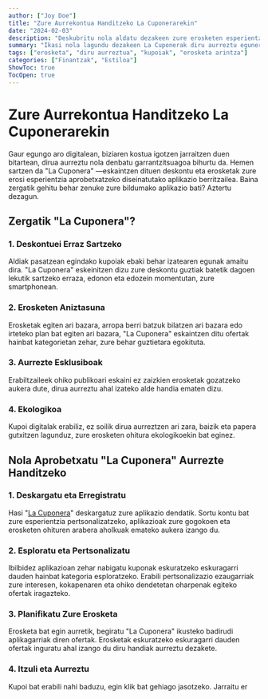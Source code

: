 ```yaml
---
author: ["Joy Doe"]
title: "Zure Aurrekontua Handitzeko La Cuponerarekin"
date: "2024-02-03"
description: "Deskubritu nola aldatu dezakeen zure erosketen esperientzia La Cuponerak eskaintzen dituen deskontu eta erosketa anitzetara erraz sartzeko bideaz."
summary: "Ikasi nola lagundu dezakeen La Cuponerak diru aurreztu eguneroko erosketetan, kupoi digitalen eta eskaintza esklusiboen bidez."
tags: ["erosketa", "diru aurreztua", "kupoiak", "erosketa arintza"]
categories: ["Finantzak", "Estiloa"]
ShowToc: true
TocOpen: true
---
```


# Zure Aurrekontua Handitzeko La Cuponerarekin

Gaur egungo aro digitalean, biziaren kostua igotzen jarraitzen duen bitartean, dirua aurreztu nola denbatu garrantzitsuagoa bihurtu da. Hemen sartzen da "La Cuponera" —eskaintzen dituen deskontu eta erosketak zure erosi esperientzia aprobetxatzeko diseinatutako aplikazio berritzailea. Baina zergatik gehitu behar zenuke zure bildumako aplikazio bati? Aztertu dezagun.

## Zergatik "La Cuponera"?

### 1. Deskontuei Erraz Sartzeko
Aldiak pasatzean egindako kupoiak ebaki behar izatearen egunak amaitu dira. "La Cuponera" eskeinitzen dizu zure deskontu guztiak batetik dagoen lekutik sartzeko erraza, edonon eta edozein momentutan, zure smartphonean.

### 2. Erosketen Aniztasuna
Erosketak egiten ari bazara, arropa berri batzuk bilatzen ari bazara edo irteteko plan bat egiten ari bazara, "La Cuponera" eskaintzen ditu ofertak hainbat kategorietan zehar, zure behar guztietara egokituta.

### 3. Aurrezte Esklusiboak
Erabiltzaileek ohiko publikoari eskaini ez zaizkien erosketak gozatzeko aukera dute, dirua aurreztu ahal izateko alde handia ematen dizu.

### 4. Ekologikoa
Kupoi digitalak erabiliz, ez soilik dirua aurreztzen ari zara, baizik eta papera gutxitzen lagunduz, zure erosketen ohitura ekologikoekin bat eginez.

## Nola Aprobetxatu "La Cuponera" Aurrezte Handitzeko

### 1. Deskargatu eta Erregistratu
Hasi "[La Cuponera](https://lacuponera.es/)" deskargatuz zure aplikazio dendatik. Sortu kontu bat zure esperientzia pertsonalizatzeko, aplikazioak zure gogokoen eta erosketen ohituren arabera aholkuak emateko aukera izango du.

### 2. Esploratu eta Pertsonalizatu
Ibilbidez aplikazioan zehar nabigatu kuponak eskuratzeko eskuragarri dauden hainbat kategoria esploratzeko. Erabili pertsonalizazio ezaugarriak zure interesen, kokapenaren eta ohiko dendetetan oharpenak egiteko ofertak iragazteko.

### 3. Planifikatu Zure Erosketa
Erosketa bat egin aurretik, begiratu "La Cuponera" ikusteko badirudi aplikagarriak diren ofertak. Erosketak eskuratzeko eskuragarri dauden ofertak inguratu ahal izango du diru handiak aurreztu dezakete.

### 4. Itzuli eta Aurreztu
Kupoi bat erabili nahi baduzu, egin klik bat gehiago jasotzeko. Jarraitu er